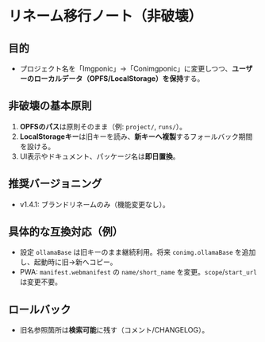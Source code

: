 
# リネーム移行ノート（非破壊）

## 目的
- プロジェクト名を「Imgponic」→「Conimgponic」に変更しつつ、**ユーザーのローカルデータ（OPFS/LocalStorage）を保持**する。

## 非破壊の基本原則
1. **OPFSのパス**は原則そのまま（例: `project/`, `runs/`）。
2. **LocalStorageキー**は旧キーを読み、**新キーへ複製**するフォールバック期間を設ける。
3. UI表示やドキュメント、パッケージ名は**即日置換**。

## 推奨バージョニング
- v1.4.1: ブランドリネームのみ（機能変更なし）。

## 具体的な互換対応（例）
- 設定 `ollamaBase` は旧キーのまま継続利用。将来 `conimg.ollamaBase` を追加し、起動時に旧→新へコピー。  
- PWA: `manifest.webmanifest` の `name/short_name` を変更。`scope`/`start_url` は変更不要。

## ロールバック
- 旧名参照箇所は**検索可能**に残す（コメント/CHANGELOG）。
